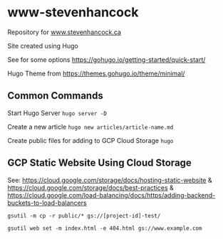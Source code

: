 # www-stevenhancock
Repository for www.stevenhancock.ca


Site created using Hugo

See for some options https://gohugo.io/getting-started/quick-start/

Hugo Theme from https://themes.gohugo.io/theme/minimal/


## Common Commands
Start Hugo Server
`hugo server -D`

Create a new article
`hugo new articles/article-name.md`

Create public files for adding to GCP Cloud Storage
`hugo`

## GCP Static Website Using Cloud Storage

See: https://cloud.google.com/storage/docs/hosting-static-website & https://cloud.google.com/storage/docs/best-practices & https://cloud.google.com/load-balancing/docs/https/adding-backend-buckets-to-load-balancers


`gsutil -m cp -r public/* gs://[project-id]-test/`

`gsutil web set -m index.html -e 404.html gs://www.example.com`
